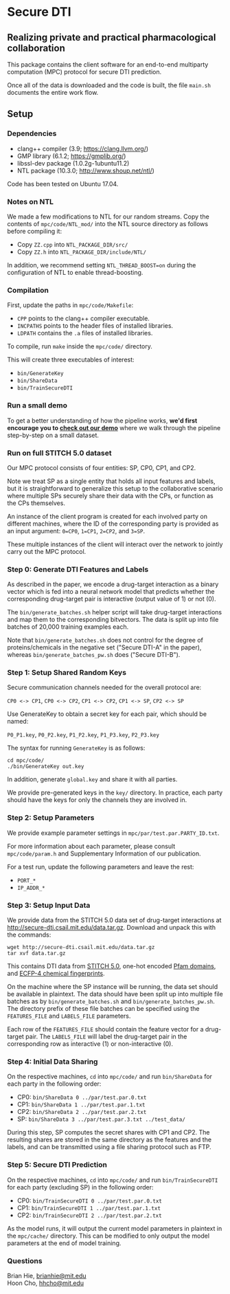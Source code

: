# Secure DTI

## Realizing private and practical pharmacological collaboration

This package contains the client software for an end-to-end multiparty computation (MPC) protocol for secure DTI prediction.

Once all of the data is downloaded and the code is built, the file `main.sh` documents the entire work flow.

## Setup

### Dependencies

- clang++ compiler (3.9; https://clang.llvm.org/)
- GMP library (6.1.2; https://gmplib.org/)
- libssl-dev package (1.0.2g-1ubuntu11.2)
- NTL package (10.3.0; http://www.shoup.net/ntl/)

Code has been tested on Ubuntu 17.04.

### Notes on NTL

We made a few modifications to NTL for our random streams.
Copy the contents of `mpc/code/NTL_mod/` into the NTL source
directory as follows before compiling it:

- Copy `ZZ.cpp` into `NTL_PACKAGE_DIR/src/`
- Copy `ZZ.h` into `NTL_PACKAGE_DIR/include/NTL/`

In addition, we recommend setting `NTL_THREAD_BOOST=on`
during the configuration of NTL to enable thread-boosting.

### Compilation

First, update the paths in `mpc/code/Makefile`:

- `CPP` points to the clang++ compiler executable.
- `INCPATHS` points to the header files of installed libraries.
- `LDPATH` contains the `.a` files of installed libraries.

To compile, run `make` inside the `mpc/code/` directory.

This will create three executables of interest:

- `bin/GenerateKey`
- `bin/ShareData`
- `bin/TrainSecureDTI`

### Run a small demo

To get a better understanding of how the pipeline works, **we'd first encourage you to [check out our demo](docs/demo.md)** where we walk through the pipeline step-by-step on a small dataset.

### Run on full STITCH 5.0 dataset

Our MPC protocol consists of four entities: SP, CP0, CP1, and CP2.

Note we treat SP as a single entity that holds all input features
and labels, but it is straightforward to generalize this setup
to the collaborative scenario where multiple SPs securely share
their data with the CPs, or function as the CPs themselves.

An instance of the client program is created for each involved
party on different machines, where the ID of the corresponding
party is provided as an input argument: `0=CP0`, `1=CP1`, `2=CP2`,
and `3=SP`.

These multiple instances of the client will interact over the
network to jointly carry out the MPC protocol.

### Step 0: Generate DTI Features and Labels

As described in the paper, we encode a drug-target interaction as a
binary vector which is fed into a neural network model that predicts
whether the corresponding drug-target pair is interactive (output
value of 1) or not (0).

The `bin/generate_batches.sh` helper script will take drug-target
interactions and map them to the corresponding bitvectors. The data
is split up into file batches of 20,000 training examples each.

Note that `bin/generate_batches.sh` does not control for the degree of proteins/chemicals in the negative set ("Secure DTI-A" in the paper), whereas `bin/generate_batches_pw.sh` does ("Secure DTI-B").

### Step 1: Setup Shared Random Keys

Secure communication channels needed for the overall protocol are:

`CP0 <-> CP1`, `CP0 <-> CP2`, `CP1 <-> CP2`, `CP1 <-> SP`, `CP2 <-> SP`

Use GenerateKey to obtain a secret key for each pair, which should
be named:

`P0_P1.key`, `P0_P2.key`, `P1_P2.key`, `P1_P3.key`, `P2_P3.key`

The syntax for running `GenerateKey` is as follows:

```
cd mpc/code/
./bin/GenerateKey out.key
```

In addition, generate `global.key` and share it with all parties.

We provide pre-generated keys in the `key/` directory. In practice,
each party should have the keys for only the channels
they are involved in.

### Step 2: Setup Parameters

We provide example parameter settings in `mpc/par/test.par.PARTY_ID.txt`.

For more information about each parameter, please consult `mpc/code/param.h`
and Supplementary Information of our publication.

For a test run, update the following parameters and leave the rest:

- `PORT_*`
- `IP_ADDR_*`

### Step 3: Setup Input Data

We provide data from the STITCH 5.0 data set of drug-target interactions
at http://secure-dti.csail.mit.edu/data.tar.gz. Download and unpack this
with the commands:

```
wget http://secure-dti.csail.mit.edu/data.tar.gz
tar xvf data.tar.gz
```

This contains DTI data from [STITCH 5.0](http://stitch.embl.de/), one-hot encoded [Pfam domains](https://pfam.xfam.org/), and [ECFP-4 chemical fingerprints](https://docs.chemaxon.com/display/docs/Extended+Connectivity+Fingerprint+ECFP).

On the machine where the SP instance will be running, the data set
should be available in plaintext. The data should have been split up
into multiple file batches as by `bin/generate_batches.sh` and `bin/generate_batches_pw.sh`. The
directory prefix of these file batches can be specified using the
`FEATURES_FILE` and `LABELS_FILE` parameters.

Each row of the `FEATURES_FILE` should contain the feature vector for
a drug-target pair. The `LABELS_FILE` will label the drug-target pair
in the corresponding row as interactive (1) or non-interactive (0).

### Step 4: Initial Data Sharing

On the respective machines, `cd` into `mpc/code/` and run `bin/ShareData`
for each party in the following order:

- CP0: `bin/ShareData 0 ../par/test.par.0.txt`
- CP1: `bin/ShareData 1 ../par/test.par.1.txt`
- CP2: `bin/ShareData 2 ../par/test.par.2.txt`
- SP:  `bin/ShareData 3 ../par/test.par.3.txt ../test_data/`

During this step, SP computes the secret shares with CP1 and CP2.
The resulting shares are stored in the same directory as the
features and the labels, and can be transmitted using a file
sharing protocol such as FTP.

### Step 5: Secure DTI Prediction

On the respective machines, `cd` into `mpc/code/` and run `bin/TrainSecureDTI`
for each party (excluding SP) in the following order:

- CP0: `bin/TrainSecureDTI 0 ../par/test.par.0.txt`
- CP1: `bin/TrainSecureDTI 1 ../par/test.par.1.txt`
- CP2: `bin/TrainSecureDTI 2 ../par/test.par.2.txt`

As the model runs, it will output the current model parameters in
plaintext in the `mpc/cache/` directory. This can be modified to only
output the model parameters at the end of model training.

### Questions

Brian Hie, brianhie@mit.edu  
Hoon Cho, hhcho@mit.edu
